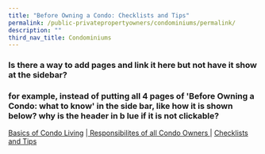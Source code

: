 ```yaml
---
title: "Before Owning a Condo: Checklists and Tips"
permalink: /public-privatepropertyowners/condominiums/permalink/
description: ""
third_nav_title: Condominiums
---
```

### Is there a way to add pages and link it here but not have it show at the sidebar?
### 
### for example, instead of putting all 4 pages of 'Before Owning a Condo: what to know' in the side bar, like how it is shown below? why is the header in b lue if it is not clickable?

[Basics of Condo Living](www1.bca.gov.sg) |[ Responsibilites of all Condo Owners ](www1.bca.gov.sg)| [Checklists and Tips](www1.bca.gov.sg)
